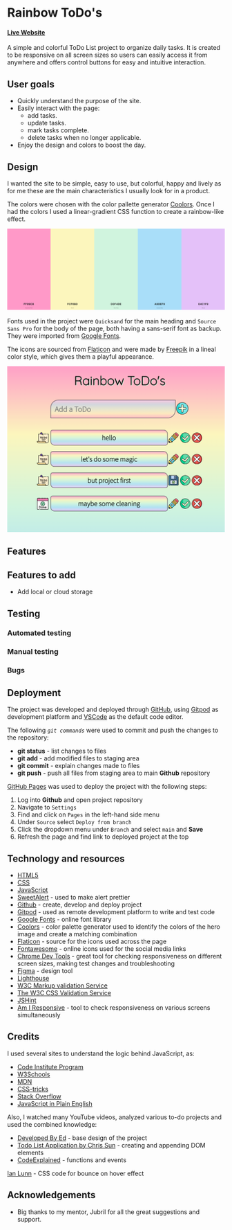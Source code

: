 # Rainbow ToDo's

#### [**Live Website**](https://noemichis.github.io/rainbow-todos/)

A simple and colorful ToDo List project to organize daily tasks. It is created to be responsive on all screen sizes so users can easily access it from anywhere and offers control buttons for easy and intuitive interaction. 

## User goals 

- Quickly understand the purpose of the site.
- Easily interact with the page: 
    - add tasks.
    - update tasks.
    - mark tasks complete.
    - delete tasks when no longer applicable.
- Enjoy the design and colors to boost the day.

## Design

I wanted the site to be simple, easy to use, but colorful, happy and lively as for me these are the main characteristics I usually look for in a product. 

The colors were chosen with the color pallette generator [Coolors](https://coolors.co). Once I had the colors I used a linear-gradient CSS function to create a rainbow-like effect. 

![Five color collage](assets/readme/color-pallette.png)

Fonts used in the project were `Quicksand` for the main heading and `Source Sans Pro` for the body of the page, both having a sans-serif font as backup. They were imported from [Google Fonts](http://fonts.google.com).

The icons are sourced from [Flaticon](https://www.flaticon.com/) and were made by [Freepik](https://www.freepik.com/) in a lineal color style, which gives them a playful appearance. 

![Colors, fonts and icons](assets/readme//colors-font-icons.png)

## Features

## Features to add 

- Add local or cloud storage

## Testing

### Automated testing

### Manual testing

### Bugs

## Deployment

The project was developed and deployed through [GitHub](https://github.com), using [Gitpod](https://gitpod.io) as development platform and [VSCode](https://code.visualstudio.com/) as the default code editor. 

The following *`git commands`* were used to commit and push the changes to the repository: 
- **git status** - list changes to files
- **git add** - add modified files to staging  area
- **git commit** - explain changes made to files
- **git push**  - push all files from staging area to main **Github** repository

[GitHub Pages](https://pages.github.com/) was used to deploy the project with the following steps:
1. Log into **Github** and open project repository
3. Navigate to `Settings`
4. Find and click on `Pages` in the left-hand side menu
5. Under `Source` select `Deploy from branch` 
6. Click the dropdown menu under `Branch` and select `main` and **Save**
8. Refresh the page and find link to deployed project at the top

## Technology and resources

- [HTML5](https://en.wikipedia.org/wiki/HTML5)
- [CSS](https://en.wikipedia.org/wiki/CSS)
- [JavaScript](https://www.javascript.com/)
- [SweetAlert](https://sweetalert.js.org/guides/) - used to make alert prettier
- [Github](https://github.com) - create, develop and deploy project
- [Gitpod](https://gitpod.io) - used as remote development platform to write and test code
- [Google Fonts](http://fonts.google.com) - online font library 
- [Coolors](https://coolors.co) - color palette generator used to identify the colors of the hero image and create a matching combination
- [Flaticon](https://www.flaticon.com/) - source for the icons used across the page
- [Fontawesome](https://fontawesome.com) - online icons used for the social media links
- [Chrome Dev Tools](https://developer.chrome.com/docs/devtools) - great tool for checking responsiveness on different screen sizes, making test changes and troubleshooting 
- [Figma](https://www.figma.com) - design tool
- [Lighthouse](https://developer.chrome.com/docs/lighthouse/overview/)
- [W3C Markup validation Service](https://validator.w3.org/)
- [The W3C CSS Validation Service](https://jigsaw.w3.org/)
- [JSHint](https://jshint.com/)
- [Am I Responsive](https://ui.dev/) - tool to check responsiveness on various screens simultaneously 

## Credits

I used several sites to understand the logic behind JavaScript, as:
- [Code Institute Program](https://codeinstitute.net/)
- [W3Schools](https://www.w3schools.com)
- [MDN](https://developer.mozilla.org/en-US/) 
- [CSS-tricks](https://css-tricks) 
- [Stack Overflow](https://stackoverflow.com/)
- [JavaScript in Plain English](https://javascript.plainenglish.io/)

Also, I watched many YouTube videos, analyzed various to-do projects and used the combined knowledge:
- [Developed By Ed](https://www.youtube.com/watch?v=Ttf3CEsEwMQ&ab_channel=developedbyed) - base design of the project
- [Todo List Application by Chris Sun](https://codepad.co/snippet/todo-list-application) - creating and appending DOM elements
- [CodeExplained](https://www.youtube.com/watch?v=i1pxPSl9ZHc&ab_channel=CodeExplained) - functions and events

[Ian Lunn](https://ianlunn.co.uk/articles/hover-css-tutorial-introduction) - CSS code for bounce on hover effect

## Acknowledgements 

- Big thanks to my mentor, Jubril for all the great suggestions and support.